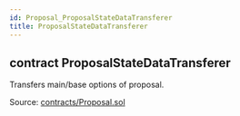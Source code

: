 ```yaml
---
id: Proposal_ProposalStateDataTransferer
title: ProposalStateDataTransferer
---
```


<div class="contract-doc"><div class="contract"><h2 class="contract-header"><span class="contract-kind">contract</span> ProposalStateDataTransferer</h2><p class="description">Transfers main/base options of proposal.</p><div class="source">Source: <a href="https://github.com/mixbytes/renderhash/blob/v0.0.1/contracts/Proposal.sol" target="_blank">contracts/Proposal.sol</a></div></div></div>
